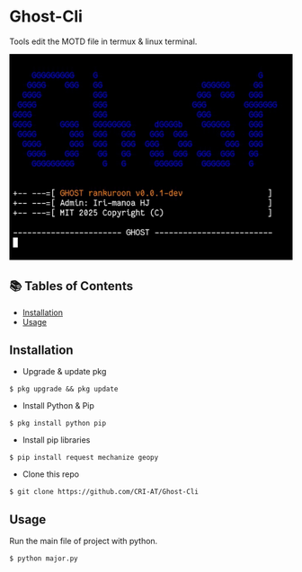 # Ghost-Cli

Tools edit the MOTD file in termux & linux terminal.

![Screenshot](Screenshot_20250514-210326_1.png)

## 📚 Tables of Contents
- [Installation](#installation)
- [Usage](#usage)

## Installation
- Upgrade & update pkg
```
$ pkg upgrade && pkg update
```
- Install Python & Pip
```
$ pkg install python pip
```
- Install pip libraries
```
$ pip install request mechanize geopy
```
- Clone this repo
```
$ git clone https://github.com/CRI-AT/Ghost-Cli
```

## Usage
Run the main file of project with python.
```
$ python major.py
```